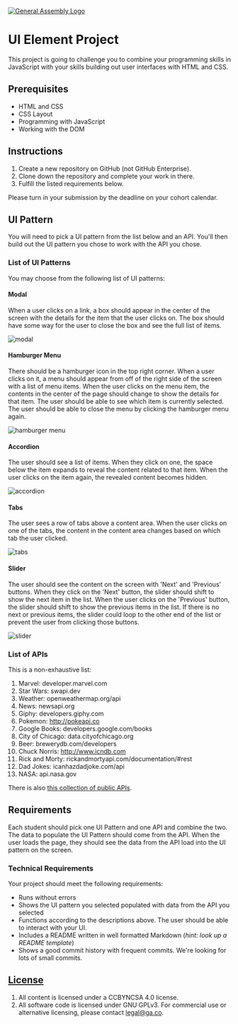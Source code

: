 [![General Assembly Logo](https://camo.githubusercontent.com/1a91b05b8f4d44b5bbfb83abac2b0996d8e26c92/687474703a2f2f692e696d6775722e636f6d2f6b6538555354712e706e67)](https://generalassemb.ly/education/web-development-immersive)

# UI Element Project

This project is going to challenge you to combine your programming skills in
JavaScript with your skills building out user interfaces with HTML and CSS.

## Prerequisites

- HTML and CSS
- CSS Layout
- Programming with JavaScript
- Working with the DOM

## Instructions

1. Create a new repository on GitHub (not GitHub Enterprise).
1. Clone down the repository and complete your work in there.
1. Fulfill the listed requirements below.

Please turn in your submission by the deadline on your cohort calendar.

## UI Pattern

You will need to pick a UI pattern from the list below and an API. You'll then
build out the UI pattern you chose to work with the API you chose.

### List of UI Patterns

You may choose from the following list of UI patterns:

#### Modal

When a user clicks on a link, a box should appear in the center of the screen
with the details for the item that the user clicks on. The box should have some
way for the user to close the box and see the full list of items.

![modal](https://media.git.generalassemb.ly/user/8618/files/3422a180-fa60-11e9-82a9-3e11fbe9da37)

#### Hamburger Menu

There should be a hamburger icon in the top right corner. When a user clicks on
it, a menu should appear from off of the right side of the screen with a list of
menu items. When the user clicks on the menu item, the contents in the center of
the page should change to show the details for that item. The user should be
able to see which item is currently selected. The user should be able to close
the menu by clicking the hamburger menu again.

![hamburger menu](https://media.git.generalassemb.ly/user/8618/files/3422a180-fa60-11e9-9618-1feef7e6af49)

#### Accordion

The user should see a list of items. When they click on one, the space below the
item expands to reveal the content related to that item. When the user clicks on
the item again, the revealed content becomes hidden.

![accordion](https://media.git.generalassemb.ly/user/8618/files/338a0b00-fa60-11e9-8e27-d325411fa623)

#### Tabs

The user sees a row of tabs above a content area. When the user clicks on one of
the tabs, the content in the content area changes based on which tab the user
clicked.

![tabs](https://media.git.generalassemb.ly/user/8618/files/34bb3800-fa60-11e9-85d0-25aa75119230)

#### Slider

The user should see the content on the screen with 'Next' and 'Previous'
buttons. When they click on the 'Next' button, the slider should shift to show
the next item in the list. When the user clicks on the 'Previous' button, the
slider should shift to show the previous items in the list. If there is no next
or previous items, the slider could loop to the other end of the list or prevent
the user from clicking those buttons.

![slider](https://media.git.generalassemb.ly/user/8618/files/34bb3800-fa60-11e9-97c7-01b2024b7d20)

### List of APIs

This is a non-exhaustive list:

1. Marvel: developer.marvel.com
1. Star Wars: swapi.dev
1. Weather: openweathermap.org/api
1. News: newsapi.org
1. Giphy: developers.giphy.com
1. Pokemon: http://pokeapi.co
1. Google Books: developers.google.com/books
1. City of Chicago: data.cityofchicago.org
1. Beer: brewerydb.com/developers
1. Chuck Norris: http://www.icndb.com
1. Rick and Morty: rickandmortyapi.com/documentation/#rest
1. Dad Jokes: icanhazdadjoke.com/api
1. NASA: api.nasa.gov

There is also
[this collection of public APIs](https://github.com/public-apis/public-apis).

## Requirements

Each student should pick one UI Pattern and one API and combine the two. The
data to populate the UI Pattern should come from the API. When the user loads
the page, they should see the data from the API load into the UI pattern on the
screen.

### Technical Requirements

Your project should meet the following requirements:

- Runs without errors
- Shows the UI pattern you selected populated with data from the API you
  selected
- Functions according to the descriptions above. The user should be able to
  interact with your UI.
- Includes a README written in well formatted Markdown (_hint: look up a README
  template_)
- Shows a good commit history with frequent commits. We're looking for lots of
  small commits.

## [License](LICENSE)

1.  All content is licensed under a CC­BY­NC­SA 4.0 license.
1.  All software code is licensed under GNU GPLv3. For commercial use or
    alternative licensing, please contact legal@ga.co.
